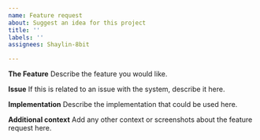 ```yaml
---
name: Feature request
about: Suggest an idea for this project
title: ''
labels: ''
assignees: Shaylin-8bit

---
```


**The Feature**
Describe the feature you would like.

**Issue**
If this is related to an issue with the system, describe it here.

**Implementation**
Describe the implementation that could be used here.

**Additional context**
Add any other context or screenshots about the feature request here.
